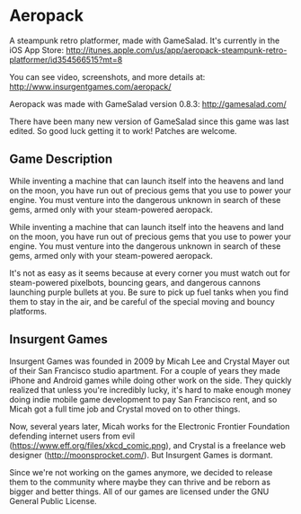 Aeropack
========

A steampunk retro platformer, made with GameSalad. It's currently in the iOS App Store: http://itunes.apple.com/us/app/aeropack-steampunk-retro-platformer/id354566515?mt=8

You can see video, screenshots, and more details at: http://www.insurgentgames.com/aeropack/

Aeropack was made with GameSalad version 0.8.3: http://gamesalad.com/

There have been many new version of GameSalad since this game was last edited. So good luck getting it to work! Patches are welcome.

Game Description
----------------

While inventing a machine that can launch itself into the heavens and land on the moon, you have run out of precious gems that you use to power your engine. You must venture into the dangerous unknown in search of these gems, armed only with your steam-powered aeropack.

While inventing a machine that can launch itself into the heavens and land on the moon, you have run out of precious gems that you use to power your engine. You must venture into the dangerous unknown in search of these gems, armed only with your steam-powered aeropack.

It's not as easy as it seems because at every corner you must watch out for steam-powered pixelbots, bouncing gears, and dangerous cannons launching purple bullets at you. Be sure to pick up fuel tanks when you find them to stay in the air, and be careful of the special moving and bouncy platforms.


Insurgent Games
---------------

Insurgent Games was founded in 2009 by Micah Lee and Crystal Mayer out of their San Francisco studio apartment. For a couple of years they made iPhone and Android games while doing other work on the side. They quickly realized that unless you're incredibly lucky, it's hard to make enough money doing indie mobile game development to pay San Francisco rent, and so Micah got a full time job and Crystal moved on to other things.

Now, several years later, Micah works for the Electronic Frontier Foundation defending internet users from evil (https://www.eff.org/files/xkcd_comic.png), and Crystal is a freelance web designer (http://moonsprocket.com/). But Insurgent Games is dormant.

Since we're not working on the games anymore, we decided to release them to the community where maybe they can thrive and be reborn as bigger and better things. All of our games are licensed under the GNU General Public License.
